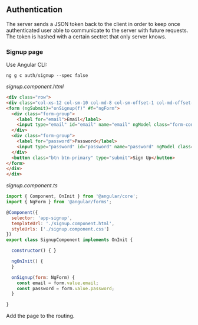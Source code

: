 ## Authentication
The server sends a JSON token back to the client in order to keep once authenticated user able to communicate
to the server with future requests. The token is hashed with a certain sectret that only server knows.

### Signup page
Use Angular CLI: 
```
ng g c auth/signup --spec false
```
*signup.component.html*
```html
<div class="row">
<div class="col-xs-12 col-sm-10 col-md-8 col-sm-offset-1 col-md-offset-2">
<form (ngSubmit)="onSignup(f)" #f="ngForm">
  <div class="form-group">
    <label for="email">Email</label>
    <input type="email" id="email" name="email" ngModel class="form-control">
  </div>
  <div class="form-group">
    <label for="password">Password</label>
    <input type="password" id="password" name="password" ngModel class="form-control">
  </div>
  <button class="btn btn-primary" type="submit">Sign Up</button>
</form>
</div>
</div>
```
*signup.component.ts*
```javascript
import { Component, OnInit } from '@angular/core';
import { NgForm } from '@angular/forms';

@Component({
  selector: 'app-signup',
  templateUrl: './signup.component.html',
  styleUrls: ['./signup.component.css']
})
export class SignupComponent implements OnInit {

  constructor() { }

  ngOnInit() {
  }

  onSignup(form: NgForm) {
    const email = form.value.email;
    const password = form.value.password;
  }

}
```
Add the page to the routing.
